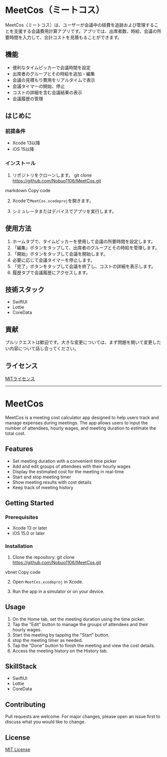 # MeetCos（ミートコス）

MeetCos（ミートコス）は、ユーザーが会議中の経費を追跡および管理することを支援する会議費用計算アプリです。アプリでは、出席者数、時給、会議の所要時間を入力して、合計コストを見積もることができます。

## 機能

- 便利なタイムピッカーで会議時間を設定
- 出席者のグループとその時給を追加・編集
- 会議の見積もり費用をリアルタイムで表示
- 会議タイマーの開始、停止
- コストの詳細を含む会議結果の表示
- 会議履歴の管理

## はじめに

### 前提条件

- Xcode 13以降
- iOS 15以降

### インストール

1. リポジトリをクローンします。
git clone https://github.com/Nobuo1106/MeetCos.git

markdown
Copy code

2. Xcodeで`MeetCos.xcodeproj`を開きます。

3. シミュレータまたはデバイスでアプリを実行します。

## 使用方法

1. ホームタブで、タイムピッカーを使用して会議の所要時間を設定します。
2. 「編集」ボタンをタップして、出席者のグループとその時給を管理します。
3. 「開始」ボタンをタップして会議を開始します。
4. 必要に応じて会議タイマーを停止します。
5. 「完了」ボタンをタップして会議を終了し、コストの詳細を表示します。
6. 履歴タブで会議履歴にアクセスします。

## 技術スタック
- SwiftUI
- Lottie
- CoreData

## 貢献

プルリクエストは歓迎です。大きな変更については、まず問題を開いて変更したい内容について話し合ってください。

## ライセンス

[MITライセンス](https://choosealicense.com/licenses/mit/)


---
  


# MeetCos

MeetCos is a meeting cost calculator app designed to help users track and manage expenses during meetings. The app allows users to input the number of attendees, hourly wages, and meeting duration to estimate the total cost.

## Features

- Set meeting duration with a convenient time picker
- Add and edit groups of attendees with their hourly wages
- Display the estimated cost for the meeting in real-time
- Start and stop meeting timer
- Show meeting results with cost details
- Keep track of meeting history

## Getting Started

### Prerequisites

- Xcode 13 or later
- iOS 15.0 or later

### Installation

1. Clone the repository:
git clone https://github.com/Nobuo1106/MeetCos.git

vbnet
Copy code

2. Open `MeetCos.xcodeproj` in Xcode.

3. Run the app in a simulator or on your device.

## Usage

1. On the Home tab, set the meeting duration using the time picker.
2. Tap the "Edit" button to manage the groups of attendees and their hourly wages.
3. Start the meeting by tapping the "Start" button.
4. stop the meeting timer as needed.
5. Tap the "Done" button to finish the meeting and view the cost details.
6. Access the meeting history on the History tab.

## SkillStack
- SwiftUI
- Lottie
- CoreData

## Contributing

Pull requests are welcome. For major changes, please open an issue first to discuss what you would like to change.

## License

[MIT License](https://choosealicense.com/licenses/mit/)
